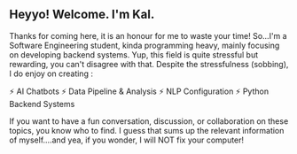 ## Heyyo! Welcome. I'm Kal.

Thanks for coming here, it is an honour for me to waste your time!
So...I'm a Software Engineering student, kinda programming heavy, mainly focusing on developing backend systems. Yup, this field is quite stressful but rewarding, you can't disagree with that. Despite the stressfulness (sobbing), I do enjoy on creating :

⚡ AI Chatbots
⚡ Data Pipeline & Analysis
⚡ NLP Configuration
⚡ Python Backend Systems

 If you want to have a fun conversation, discussion, or collaboration on these topics, you know who to find. I guess that sums up the relevant information of myself....and yea, if you wonder, I will NOT fix your computer!
